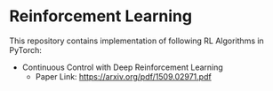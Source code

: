 # Reinforcement Learning 

This repository contains implementation of following RL Algorithms in PyTorch:

* Continuous Control with Deep Reinforcement Learning
  * Paper Link: https://arxiv.org/pdf/1509.02971.pdf
